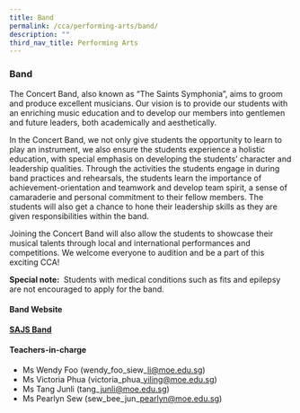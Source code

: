 ```yaml
---
title: Band
permalink: /cca/performing-arts/band/
description: ""
third_nav_title: Performing Arts
---
```

### Band

The Concert Band, also known as “The Saints Symphonia”, aims to groom and produce excellent musicians. Our vision is to provide our students with an enriching music education and to develop our members into gentlemen and future leaders, both academically and aesthetically.

In the Concert Band, we not only give students the opportunity to learn to play an instrument, we also ensure the students experience a holistic education, with special emphasis on developing the students’ character and leadership qualities. Through the activities the students engage in during band practices and rehearsals, the students learn the importance of achievement-orientation and teamwork and develop team spirit, a sense of camaraderie and personal commitment to their fellow members. The students will also get a chance to hone their leadership skills as they are given responsibilities within the band.

Joining the Concert Band will also allow the students to showcase their musical talents through local and international performances and competitions. We welcome everyone to audition and be a part of this exciting CCA!

**Special note:**  Students with medical conditions such as fits and epilepsy are not encouraged to apply for the band.

#### Band Website

**[SAJS Band](http://www.tinyurl.com/sajsband)**

#### Teachers-in-charge

*   Ms Wendy Foo (wendy\_foo\_siew\_li@moe.edu.sg)  
*   Ms Victoria Phua (victoria\_phua\_yiling@moe.edu.sg) 
*   Ms Tang Junli (tang\_junli@moe.edu.sg)
*   Ms Pearlyn Sew (sew\_bee\_jun\_pearlyn@moe.edu.sg)
